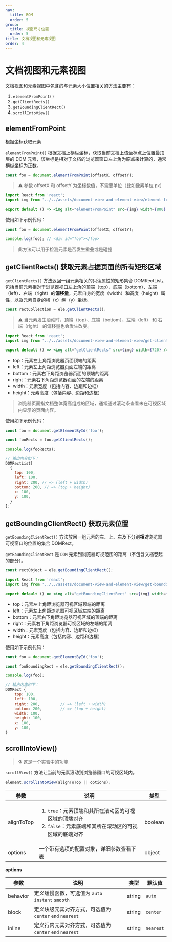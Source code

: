 ```yaml
---
nav:
  title: BOM
  order: 5
group:
  title: 视窗尺寸位置
  order: 5
title: 文档视图和元素视图
order: 4
---
```


# 文档视图和元素视图

文档视图和元素视图中包含的与元素大小位置相关的方法主要有：

1. `elementFromPoint()`
2. `getClientRects()`
3. `getBoundingClientRect()`
4. `scrollIntoView()`

## elementFromPoint

根据坐标获取元素

`elementFromPoint()` 根据文档上横纵坐标，获取当前文档上该坐标点上位置最顶层的 DOM 元素，该坐标是相对于文档的浏览器窗口左上角为原点来计算的，通常横纵坐标为正数。

```js
const foo = document.elementFromPoint(offsetX, offsetY);
```

> ⚠️ 参数 offsetX 和 offsetY 为坐标数值，不需要单位（比如像素单位 px）

```jsx | inline
import React from 'react';
import img from '../../assets/document-view-and-element-view/element-from-point.png';

export default () => <img alt="elementFromPoint" src={img} width={800} />;
```

使用如下示例代码：

```js
const foo = document.elementFromPoint(offsetX, offsetY);

console.log(foo); // <div id="foo"></foo>
```

> 此方法可以用于检测元素是否发生重叠或是碰撞

## getClientRects() 获取元素占据页面的所有矩形区域

`getClientRects()` 方法返回一组元素相关的只读属性的矩形集合 DOMRectList。包括当前元素相对于浏览器视口左上角的顶端（top）、底端（bottom）、左端（left）、右端（right）的**偏移量**，元素自身的宽度（width）和高度（height）属性，以及元素自身的横（x）纵（y）坐标。

```js
const rectCollection = ele.getClientRects();
```

> ⚠️ 当元素发生滚动时，顶端（top）、底端（bottom）、左端（left） 和 右端（right） 的偏移量也会发生改变。

```jsx | inline
import React from 'react';
import img from '../../assets/document-view-and-element-view/get-client-rects.png';

export default () => <img alt="getClientRects" src={img} width={720} />;
```

- top：元素左上角距浏览器页面顶端的距离
- left：元素左上角距浏览器页面左端的距离
- bottom：元素右下角距浏览器页面的顶端的距离
- right：元素右下角距浏览器页面的左端的距离
- width：元素宽度（包括内容、边距和边框）
- height：元素高度（包括内容、边距和边框）

> 浏览器页面指文档整体宽高组成的区域，通常通过滚动条查看未在可视区域内显示的页面内容。

使用如下示例代码：

```js
const foo = document.getElementById('foo');

const fooRects = foo.getClientRects();

console.log(fooRects);

// 输出内容如下：
DOMRectList[
  {
    top: 100,
    left: 100,
    right: 200, // => (left + width)
    bottom: 200, // => (top + height)
    x: 100,
    y: 100,
  }
];
```

## getBoundingClientRect() 获取元素位置

`getBoundingClientRect()` 方法放回一组元素的左、上、右及下分别**相对**浏览器可视窗口的位置的集合 DOMRect。

`getBoundingClientRect` 是 `DOM` 元素到浏览器可视范围的距离（不包含文档卷起的部分）。

```js
const rectObject = ele.getBoundingClientRect();
```

```jsx | inline
import React from 'react';
import img from '../../assets/document-view-and-element-view/get-bounding-client-rect.png';

export default () => <img alt="getBoundingClientRect" src={img} width={720} />;
```

- top：元素左上角距浏览器可视区域顶端的距离
- left：元素左上角距浏览器可视区域左端的距离
- bottom：元素右下角距浏览器可视区域的顶端的距离
- right：元素右下角距浏览器可视区域的左端的距离
- width：元素宽度（包括内容、边距和边框）
- height：元素高度（包括内容、边距和边框）

使用如下示例代码：

```js
const foo = document.getElementById('foo');

const fooBoundingRect = ele.getBoundingClientRect();

console.log(foo);

// 输出内容如下：
DOMRect {
    top: 100,
    left: 100,
    right: 200,			// => (left + width)
    bottom: 200,		// => (top + height)
    width: 100,
    height: 100,
    x: 100,
    y: 100,
}
```

## scrollIntoView()

> ⚗️ 这是一个实验中的功能

`scrollView()` 方法让当前的元素滚动到浏览器窗口的可视区域内。

```js
element.scrollIntoView(alignToTop || options);
```

| 参数       | 说明                                                                                                                               | 类型    |
| ---------- | ---------------------------------------------------------------------------------------------------------------------------------- | ------- |
| alignToTop | <ol><li> `true`：元素顶端和其所在滚动区的可视区域的顶端对齐</li><li> `false`：元素底端和其所在滚动区的可视区域的底端对齐</li></ol> | boolean |
| options    | 一个带有选项的配置对象，详细参数查看下表                                                                                           | object  |

**options**

| 参数     | 说明                                                    | 类型   | 默认值    |
| -------- | ------------------------------------------------------- | ------ | --------- |
| behavior | 定义缓慢函数，可选值为 `auto` `instant` `smooth`        | string | `auto`    |
| block    | 定义块级元素对齐方式，可选值为 `center` `end` `nearest` | string | `center`  |
| inline   | 定义行内元素对齐方式，可选值为 `center` `end` `nearest` | string | `nearest` |
